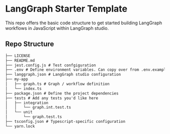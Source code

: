 # LangGraph Starter Template

This repo offers the basic code structure to get started building LangGraph workflows in JavaScript within LangGraph studio.


## Repo Structure

```txt
├── LICENSE
├── README.md
├── jest.config.js # Test confgiguration
├── .env # Define environment variables. Can copy over from .env.example
├── langgraph.json # LangGraph studio configuration
├── my-app
│   ├── graph.ts # Graph / workflow definition
│   └── index.ts
├── package.json # Define the project dependencies
├── tests # Add any tests you'd like here
│   ├── integration
│   │   └── graph.int.test.ts
│   └── unit
│       └── graph.test.ts
├── tsconfig.json # Typescript-specific configuration
└── yarn.lock
```